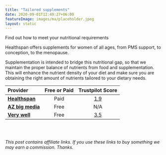 ```yaml
---
title: "Tailored supplements"
date: 2020-09-01T12:49:27+06:00
featureImage: images/ma/placeholder.jpeg
layout: static
---
```


Find out how to meet your nutritional requirements

Healthspan offers supplements for women of all ages, from PMS support, to conception, to the menopause.

Supplementation is intended to bridge this nutritional gap, so that we maintain the proper balance of nutrients from food and supplementation. This will enhance the nutrient density of your diet and make sure you are obtaining the right amount of nutrients tailored to your dietary needs.

| Provider      | Free or Paid  |  Trustpilot Score  |
| :-----------          | :--------------:      |  :--------------:         |
| [**Healthspan**](https://www.healthspan.co.uk/womens-health#t=Womens-Health-Products&numberOfResults=15) | Paid | [1.9](https://uk.trustpilot.com/review/strava.com) | 
| [**AZ big media**](https://azbigmedia.com/lifestyle/12-benefits-of-supplements-why-theyre-important/) | Free | N/A
| [**Very well**](https://www.verywellfit.com/best-supplements-for-women-4171317) | Free | [3.5](https://uk.trustpilot.com/review/www.verywellfit.com) | 
  

<br/><br/>

*This post contains affiliate links. If you use these links to buy something we may
earn a commission. Thanks.*






